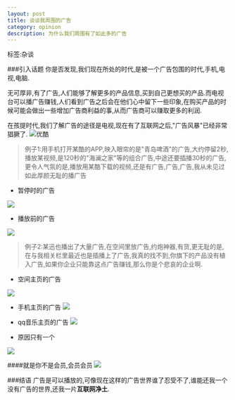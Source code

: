 ```yaml
---
layout: post
title: 谈谈我周围的广告
category: opinion
description: 为什么我们周围有了如此多的广告
---
```


标签:杂谈

###引入话题
你是否发现,我们现在所处的时代,是被一个广告包围的时代,手机,电视,电脑.

无可厚非,有了广告,人们能够了解更多的产品信息,买到自己更想买的产品.而电视台可以播广告赚钱,人们看到广告之后会在他们心中留下一些印象,在购买产品的时候可能会做出一些增加广告商利益的事,从而广告商可以赚取更多的利润.

在孩提时代,我们了解广告的途径是电视,现在有了互联网之后,"广告风暴"已经非常猖獗了.
![优酷](http://image1.admaimai.com/uploadfiles/7%28162%29.jpg)
>例子1:用手机打开某酷的APP,映入眼帘的是"青岛啤酒"的广告,大约停留2秒,播放某视频,是120秒的"海澜之家"等的组合广告,中途还要插播30秒的广告,更令人气氛的是,播放用某酷下载的视频,还是有广告,广告,广告,我从未见过如此厚颜无耻的播广告

- 暂停时的广告

![](http://i2.tietuku.com/ba7409b48d4635b9.jpg)

- 播放前的广告

![](http://www.guifeng.net/uploads/allimg/120228/0PH0M10-0.jpg)
>例子2:某迅也播出了大量广告,在空间里放广告,约炮神器,有货,更无耻的是,在与我相关栏里最近也是插播上了广告,我真的找不到,你旗下的产品没有植入广告,如果你企业只能靠这点广告赚钱,那么你是个悲哀的企业啊.

- 空间主页的广告

![](http://c.hiphotos.baidu.com/zhidao/pic/item/b90e7bec54e736d1ed2805a898504fc2d5626953.jpg)
- 手机主页的广告
![](http://img0.imgtn.bdimg.com/it/u=3456374945,3811869725&fm=21&gp=0.jpg)

- qq音乐主页的广告
![](http://imgbbsw.baidu.com/data/forum/201502/13/233523v1cwc9cw9c48wlj2.png)
- 原因只有一个

![](http://tu.webps.cn/tb/img/4/TB1DgKYHpXXXXXRaXXXXXXXXXXX_!!0-item_pic.jpg)

####就是你不是会员,会员会员
![](http://tu.webps.cn/tb/img/4/TB1DgKYHpXXXXXRaXXXXXXXXXXX_!!0-item_pic.jpg)

###结语
广告是可以播放的,可像现在这样的广告世界谁了忍受不了,谁能还我一个没有广告的世界,还我一片**互联网净土**.